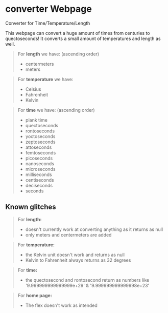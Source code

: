 # converter Webpage
Converter for Time/Temperature/Length

This webpage can convert a huge amount of times from centuries to quectoseconds! It converts a small amount of temperatures and length as well. 

> For **length** we have: (ascending order)
> - centermeters
> - meters

> For **temperature** we have:
> - Celsius
> - Fahrenheit
> - Kelvin

> For **time** we have: (ascending order)
> - plank time
> - quectoseconds
> - rontoseconds
> - yoctoseconds
> - zeptoseconds
> - attoseconds
> - femtoseconds
> - picoseconds
> - nanoseconds
> - microseconds
> - milliseconds
> - centiseconds
> - deciseconds
> - seconds

## Known glitches

> For **length:**
> - doesn't currently work at converting anything as it returns as null
> - only meters and centermeters are added

> For **temperature:**
> - the Kelvin unit doesn't work and returns as null 
> - Kelvin to Fahrenheit always returns as 32 degrees

> For **time:**
> - the quectosecond and rontosecond return as numbers like '9.999999999999999e+29' & '9.999999999999998e+23'

> For **home page:**
> - The flex doesn't work as intended

